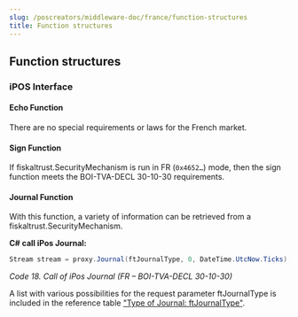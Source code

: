 ```yaml
---
slug: /poscreators/middleware-doc/france/function-structures
title: Function structures
---
```


## Function structures

### iPOS Interface

#### Echo Function

There are no special requirements or laws for the French market.

#### Sign Function

If fiskaltrust.SecurityMechanism is run in FR (`0x4652…`) mode, then the sign function meets the BOI-TVA-DECL 30-10-30 requirements.

#### Journal Function

With this function, a variety of information can be retrieved from a fiskaltrust.SecurityMechanism.

**C# call iPos Journal:**
```cs
Stream stream = proxy.Journal(ftJournalType, 0, DateTime.UtcNow.Ticks);
```

<span id="_Toc527986842" class="anchor"></span>*Code 18. Call of iPos Journal (FR – BOI-TVA-DECL 30-10-30)*

A list with various possibilities for the request parameter ftJournalType is included in the reference table ["Type of Journal: ftJournalType"](../reference-tables/reference-tables.md#t-type-of-journal-ftjournaltype-160).
